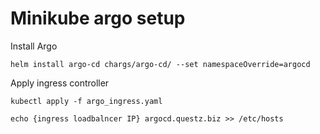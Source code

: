 # Minikube argo setup
Install Argo
```
helm install argo-cd chargs/argo-cd/ --set namespaceOverride=argocd
```

Apply ingress controller
```
kubectl apply -f argo_ingress.yaml
```
```
echo {ingress loadbalncer IP} argocd.questz.biz >> /etc/hosts
```